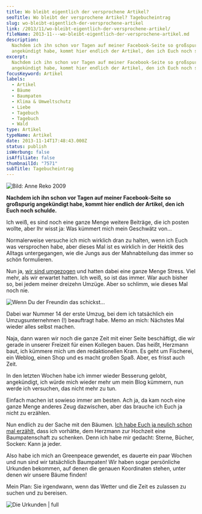 ```yaml
---
title: Wo bleibt eigentlich der versprochene Artikel?
seoTitle: Wo bleibt der versprochene Artikel? Tagebucheintrag
slug: wo-bleibt-eigentlich-der-versprochene-artikel
link: /2013/11/wo-bleibt-eigentlich-der-versprochene-artikel/
fileName: 2013-11---wo-bleibt-eigentlich-der-versprochene-artikel.md
description:
  Nachdem ich ihn schon vor Tagen auf meiner Facebook-Seite so großspurig
  angekündigt habe, kommt hier endlich der Artikel, den ich Euch noch schulde.
excerpt:
  Nachdem ich ihn schon vor Tagen auf meiner Facebook-Seite so großspurig
  angekündigt habe, kommt hier endlich der Artikel, den ich Euch noch schulde.
focusKeyword: Artikel
labels:
  - Artikel
  - Bäume
  - Baumpaten
  - Klima & Umweltschutz
  - Liebe
  - Tagebuch
  - Tagebuch
  - Wald
type: Artikel
typeName: Artikel
date: 2013-11-14T17:48:43.000Z
status: publish
isWerbung: false
isAffiliate: false
thumbnailId: "7571"
subTitle: Tagebucheintrag
---
```


![Bild: Anne Reko 2009](http://cardamonchai.files.wordpress.com/2013/11/liebe-baum.jpg?w=300 "Bild: Anne Reko 2009")

<strong>Nachdem ich ihn schon vor Tagen auf meiner Facebook-Seite so großspurig
angekündigt habe, kommt hier endlich der Artikel, den ich Euch noch
schulde.</strong>

Ich weiß, es sind noch eine ganze Menge weitere Beiträge, die ich posten wollte,
aber Ihr wisst ja: Was kümmert mich mein Geschwätz von...

Normalerweise versuche ich mich wirklich dran zu halten, wenn ich Euch was
versprochen habe, aber dieses Mal ist es wirklich in der Hektik des Alltags
untergegangen, wie die Jungs aus der Mahnabteilung das immer so schön
formulieren.

Nun ja, [wir sind umgezogen](//2013/09/24/von-guten-freunden-und-fotos/) und
hatten dabei eine ganze Menge Stress. Viel mehr, als wir erwartet hatten. Ich
weiß, so ist das immer. War auch bisher so, bei jedem meiner dreizehn Umzüge.
Aber so schlimm, wie dieses Mal noch nie.

![Wenn Du der Freundin das schickst...](http://cardamonchai.files.wordpress.com/2013/09/img_7712.jpg "Umzüge und andere Katastrophen")

Dabei war Nummer 14 der erste Umzug, bei dem ich tatsächlich ein
Umzugsunternehmen (!) beauftragt habe. Memo an mich: Nächstes Mal wieder alles
selbst machen.

Naja, dann waren wir noch die ganze Zeit mit einer Seite beschäftigt, die wir
gerade in unserer Freizeit für einen Kollegen bauen. Das heißt, Herzmann baut,
ich kümmere mich um den redaktionellen Kram. Es geht um Fischerei, ein Weblog,
einen Shop und es macht großen Spaß. Aber, es frisst auch Zeit.

In den letzten Wochen habe ich immer wieder Besserung gelobt, angekündigt, ich
würde mich wieder mehr um mein Blog kümmern, nun werde ich versuchen, das nicht
mehr zu tun.

Einfach machen ist sowieso immer am besten. Ach ja, da kam noch eine ganze Menge
anderes Zeug dazwischen, aber das brauche ich Euch ja nicht zu erzählen.

Nun endlich zu der Sache mit den Bäumen.
[Ich habe Euch ja neulich schon mal erzählt,](//2013/08/14/einmal-im-leben-einen-baum-pflanzen-2-0/)
dass ich vorhätte, dem Herzmann zur Hochzeit eine Baumpatenschaft zu schenken.
Denn ich habe mir gedacht: Sterne, Bücher, Socken: Kann ja jeder.

Also habe ich mich an Greenpeace gewendet, es dauerte ein paar Wochen und nun
sind wir tatsächlich Baumpaten! Wir haben sogar persönliche Urkunden bekommen,
auf denen die genauen Koordinaten stehen, unter denen wir unsere Bäume finden!

Mein Plan: Sie irgendwann, wenn das Wetter und die Zeit es zulassen zu suchen
und zu bereisen.

![Die Urkunden | full](http://cardamonchai.files.wordpress.com/2013/11/urkunde.jpg "Die Urkunden")
